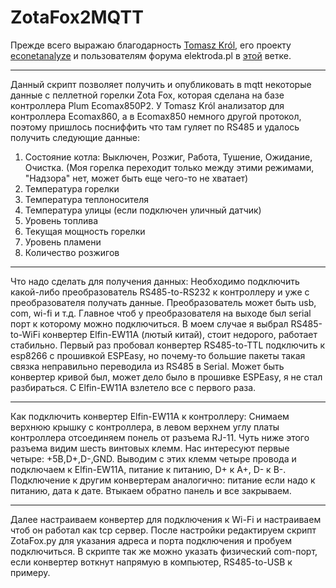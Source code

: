 # ZotaFox2MQTT
Прежде всего выражаю благодарность [Tomasz Król](https://github.com/twkrol), его проекту [econetanalyze](https://github.com/twkrol/econetanalyze) и пользователям форума elektroda.pl в [этой](https://www.elektroda.pl/rtvforum/topic3346727.html) ветке.
***
Данный скрипт позволяет получить и опубликовать в mqtt некоторые данные с пеллетной горелки Zota Fox, которая сделана на базе контроллера Plum Ecomax850P2.
У Tomasz Król анализатор для контроллера Ecomax860, а в Ecomax850 немного другой протокол, поэтому пришлось посниффить что там гуляет по RS485 и удалось получить следующие данные:
1. Состояние котла: Выключен, Розжиг, Работа, Тушение, Ожидание, Очистка. (Моя горелка переходит только между этими режимами, "Надзора" нет, может быть еще чего-то не хватает)
2. Температура горелки
3. Температура теплоносителя
4. Температура улицы (если подключен уличный датчик)
5. Уровень топлива
6. Текущая мощность горелки
7. Уровень пламени
8. Количество розжигов
***
Что надо сделать для получения данных:
Необходимо подключить какой-либо преобразователь RS485-to-RS232 к контроллеру и уже с преобразователя получать данные. Преобразователь может быть usb, com, wi-fi и т.д. Главное чтоб у преобразователя на выходе был serial порт к которому можно подключиться. В моем случае я выбрал RS485-to-WiFi конвертер Elfin-EW11A (лютый китай), стоит недорого, работает стабильно. Первый раз пробовал конвертер RS485-to-TTL подключить к esp8266 с прошивкой ESPEasy, но почему-то большие пакеты такая связка неправильно переводила из RS485 в Serial. Может быть конвертер кривой был, может дело было в прошивке ESPEasy, я не стал разбираться. С Elfin-EW11A взлетело все с первого раза.
***
Как подключить конвертер Elfin-EW11A к контроллеру:
Снимаем верхнюю крышку с контроллера, в левом верхнем углу платы контроллера отсоединяем понель от разъема RJ-11. Чуть ниже этого разъема видим шесть винтовых клемм. Нас интересуют первые четыре: +5В,D+,D-,GND. Выводим с этих клемм четыре провода и подключаем к Elfin-EW11A, питание к питанию, D+ к A+, D- к B-. Подключение к другим конвертерам аналогично: питание если надо к питанию, дата к дате. Втыкаем обратно панель и все закрываем.
***
Далее настраиваем конвертер для подключения к Wi-Fi и настраиваем чтоб он работал как tcp сервер.
После настройки редактируем скрипт ZotaFox.py для указания адреса и порта подключения и пробуем подключиться. В скрипте так же можно указать физический com-порт, если конвертер воткнут напрямую в компьютер, RS485-to-USB к примеру.

